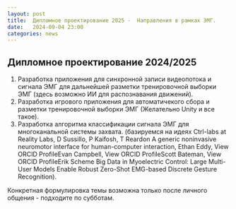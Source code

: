 ```yaml
---
layout: post
title:  Дипломное проектирование 2025 -  Направления в рамках ЭМГ.
date:   2024-09-04 23:00
categories: news
---
```


## Дипломное проектирование 2024/2025

1. Разработка приложения для синхронной записи видеопотока и сигнала ЭМГ для дальнейшей разметки тренировочной выборки ЭМГ (здесь возможно ИИ для распознавания движений). 
2. Разработка игрового приложения для автоматичекого сбора и разметки тренировочной выборки ЭМГ (Желательно Unity и все такое).
3. Разработка алгоритма классификации сигнала ЭМГ для многоканальной системы захвата. (базируемся на идеях Ctrl-labs at Reality Labs, D Sussillo, P Kaifosh, T Reardon A generic noninvasive neuromotor interface
for human-computer interaction, Ethan Eddy,  View ORCID ProfileEvan Campbell,  View ORCID ProfileScott Bateman,  View ORCID ProfileErik Scheme Big Data in Myoelectric Control: Large Multi-User Models Enable Robust Zero-Shot EMG-based Discrete Gesture Recognition).

Конкретная формулировка темы возможна только после личного общения - подходите по субботам.
